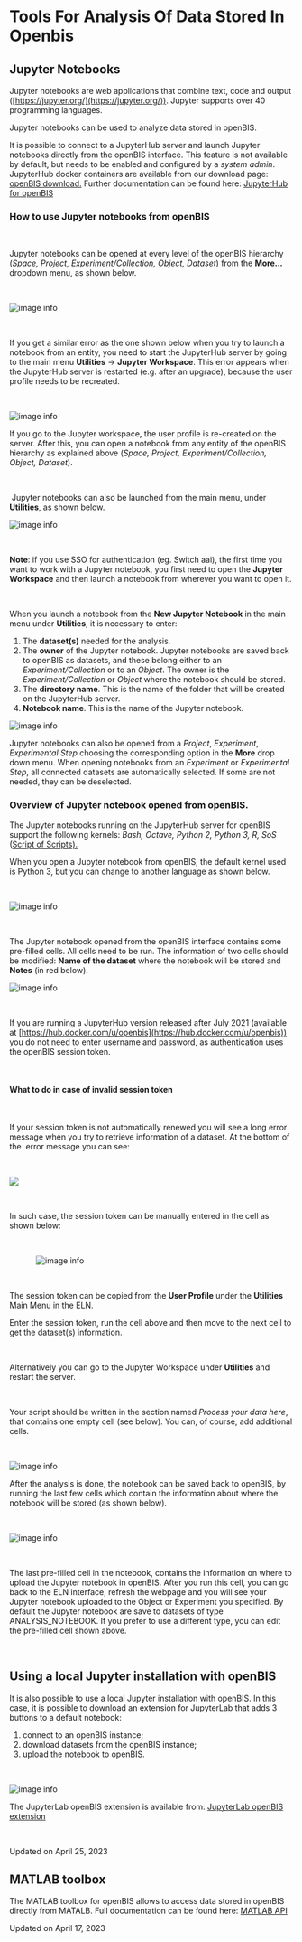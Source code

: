 Tools For Analysis Of Data Stored In Openbis
====
 
## Jupyter Notebooks

[](# "Print this article")

  
Jupyter notebooks are web applications that combine text, code and
output ([https://jupyter.org/](https://jupyter.org/)). Jupyter supports
over 40 programming languages.

Jupyter notebooks can be used to analyze data stored in openBIS.  
  

It is possible to connect to a JupyterHub server and launch Jupyter
notebooks directly from the openBIS interface. This feature is not
available by default, but needs to be enabled and configured by a
*system admin*. JupyterHub docker containers are available from our
download page: [openBIS
download.](https://wiki-bsse.ethz.ch/display/bis/openBIS+Download+Page)
Further documentation can be found here: [JupyterHub for
openBIS](https://unlimited.ethz.ch/display/openBISDoc2010/JupyterHub+for+openBIS)  
  


### How to use Jupyter notebooks from openBIS

 

Jupyter notebooks can be opened at every level of the openBIS hierarchy
(*Space, Project, Experiment/Collection, Object, Dataset*) from the
**More…** dropdown menu, as shown below.

 

![image info](img/Screenshot-2020-05-29-at-09.31.49-300x202.png)

 

If you get a similar error as the one shown below when you try to launch
a notebook from an entity, you need to start the JupyterHub server by
going to the main menu **Utilities** -&gt; **Jupyter Workspace**. This
error appears when the JupyterHub server is restarted (e.g. after an
upgrade), because the user profile needs to be recreated.

 

![image info](img/Screenshot-2022-11-15-at-11.39.05.png)

If you go to the Jupyter workspace, the user profile is re-created on
the server. After this, you can open a notebook from any entity of the
openBIS hierarchy as explained above (*Space, Project,
Experiment/Collection, Object, Dataset*).

 

 Jupyter notebooks can also be launched from the main menu, under
**Utilities**, as shown below.

![image info](img/jupyter-navigation-menu.png)

 

**Note**: if you use SSO for authentication (eg. Switch aai), the first
time you want to work with a Jupyter notebook, you first need to open
the **Jupyter Workspace** and then launch a notebook from wherever you
want to open it.

 

When you launch a notebook from the **New Jupyter Notebook** in the main
menu under **Utilities**, it is necessary to enter:  
  

1.  The **dataset(s)** needed for the analysis. 
2.  The **owner** of the Jupyter notebook. Jupyter notebooks are saved
    back to openBIS as datasets, and these belong either to an
    *Experiment/Collection* or to an *Object*. The owner is the
    *Experiment/Collection* or *Object* where the notebook should be
    stored.
3.  The **directory name**. This is the name of the folder that will be
    created on the JupyterHub server.
4.  **Notebook name**. This is the name of the Jupyter notebook.

![image info](img/jupyter-1024x316.png)

Jupyter notebooks can also be opened from a *Project*, *Experiment*,
*Experimental Step* choosing the corresponding option in the **More**
drop down menu. When opening notebooks from an *Experiment* or
*Experimental Step*, all connected datasets are automatically selected.
If some are not needed, they can be deselected. 


### Overview of Jupyter notebook opened from openBIS.

The Jupyter notebooks running on the JupyterHub server for openBIS
support the following kernels: *Bash, Octave, Python 2, Python 3, R,
SoS* ([Script of Scripts).](https://vatlab.github.io/sos-docs/)

When you open a Jupyter notebook from openBIS, the default kernel used
is Python 3, but you can change to another language as shown below.

 

![image info](img/jupyter-kernels.png)

 

  
The Jupyter notebook opened from the openBIS interface contains some
pre-filled cells. All cells need to be run. The information of two cells
should be modified: **Name of the dataset** where the notebook will be
stored and **Notes** (in red below).

![image info](img/jupyter-1.png)

 

If you are running a JupyterHub version released after July 2021
(available at
[https://hub.docker.com/u/openbis](https://hub.docker.com/u/openbis))
you do not need to enter username and password, as authentication uses
the openBIS session token.

 

#### What to do in case of invalid session token

 

If your session token is not automatically renewed you will see a long
error message when you try to retrieve information of a dataset. At the
bottom of the  error message you can see:

 

![](https://openbis.ch/wp-content/uploads/2022/03/invalid-session-token-error-1024x58.jpg)

 

In such case, the session token can be manually entered in the cell as
shown below:

 

           
![image info](img/manual-session-token-1024x135.png)

 

The session token can be copied from the **User Profile** under the
**Utilities** Main Menu in the ELN. 

Enter the session token, run the cell above and then move to the next
cell to get the dataset(s) information.

 

Alternatively you can go to the Jupyter Workspace under **Utilities**
and restart the server.

 

Your script should be written in the section named *Process your data
here*, that contains one empty cell (see below). You can, of course, add
additional cells.

 

![image info](img/jupyter-2-1024x470.png)

After the analysis is done, the notebook can be saved back to openBIS,
by running the last few cells which contain the information about where
the notebook will be stored (as shown below).

 

![image info](img/jupyter_notebook_save_dataset-1024x553.png)

 

The last pre-filled cell in the notebook, contains the information on
where to upload the Jupyter notebook in openBIS. After you run this
cell, you can go back to the ELN interface, refresh the webpage and you
will see your Jupyter notebook uploaded to the Object or Experiment you
specified. By default the Jupyter notebook are save to datasets of type
ANALYSIS\_NOTEBOOK. If you prefer to use a different type, you can edit
the pre-filled cell shown above.

 

## Using a local Jupyter installation with openBIS

It is also possible to use a local Jupyter installation with openBIS. In
this case, it is possible to download an extension for JupyterLab that
adds 3 buttons to a default notebook: 

1.  connect to an openBIS instance;
2.  download datasets from the openBIS instance;
3.  upload the notebook to openBIS.

 

![image info](img/jupyter-notebook-buttons.png)

The JupyterLab openBIS extension is available from: [JupyterLab openBIS
extension](https://www.npmjs.com/package/jupyterlab-openbis)

 

Updated on April 25, 2023
 
## MATLAB toolbox

[](# "Print this article")

  
The MATLAB toolbox for openBIS allows to access data stored in openBIS
directly from MATALB. Full documentation can be found here: [MATLAB
API](https://sissource.ethz.ch/sispub/openbis/-/tree/master/api-openbis-matlab)

Updated on April 17, 2023
